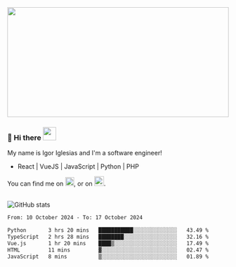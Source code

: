 <img src="https://c.tenor.com/KjVxfRrrncUAAAAd/matrix.gif" width="100%" height="250px">

### 🔭 Hi there <img src="https://raw.githubusercontent.com/MartinHeinz/MartinHeinz/master/wave.gif" width="30px">


My name is Igor Iglesias and I'm a software engineer!
<br>

<ul>
  <li> React | VueJS | JavaScript | Python | PHP </li>
</ul>
You can find me on <a href="https://twitter.com/IgorIglesias5"><img src="https://i.imgur.com/JLLlB5S.png" width="20px"></a>, or on <a href="https://www.linkedin.com/in/igor-iglesias-62478428/"><img src="https://i.imgur.com/PXyIkWx.png" width="22px"></a>.

<br>
<br>

![GitHub stats](https://github-readme-stats.vercel.app/api?username=igoiglesias&show_icons=true&count_private=true&theme=chartreuse-dark&hide_title=true)

<!--START_SECTION:waka-->

```txt
From: 10 October 2024 - To: 17 October 2024

Python       3 hrs 20 mins   ███████████░░░░░░░░░░░░░░   43.49 %
TypeScript   2 hrs 28 mins   ████████░░░░░░░░░░░░░░░░░   32.16 %
Vue.js       1 hr 20 mins    ████▒░░░░░░░░░░░░░░░░░░░░   17.49 %
HTML         11 mins         ▓░░░░░░░░░░░░░░░░░░░░░░░░   02.47 %
JavaScript   8 mins          ▒░░░░░░░░░░░░░░░░░░░░░░░░   01.89 %
```

<!--END_SECTION:waka-->
